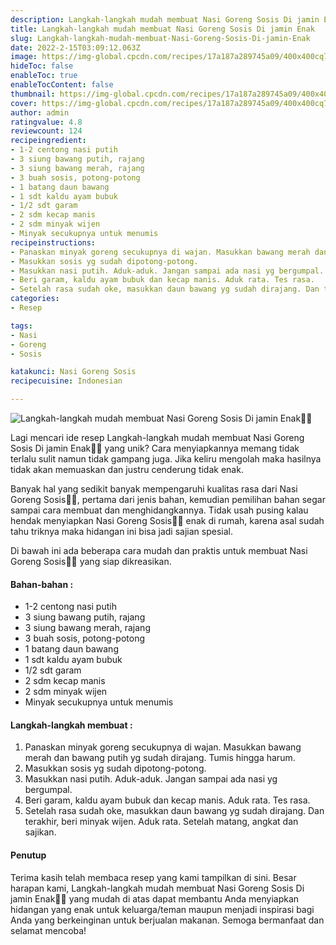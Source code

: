 ```yaml
---
description: Langkah-langkah mudah membuat Nasi Goreng Sosis Di jamin Enak"
title: Langkah-langkah mudah membuat Nasi Goreng Sosis Di jamin Enak
slug: Langkah-langkah-mudah-membuat-Nasi-Goreng-Sosis-Di-jamin-Enak
date: 2022-2-15T03:09:12.063Z
image: https://img-global.cpcdn.com/recipes/17a187a289745a09/400x400cq70/photo.jpg
hideToc: false
enableToc: true
enableTocContent: false
thumbnail: https://img-global.cpcdn.com/recipes/17a187a289745a09/400x400cq70/photo.jpg
cover: https://img-global.cpcdn.com/recipes/17a187a289745a09/400x400cq70/photo.jpg
author: admin
ratingvalue: 4.8
reviewcount: 124
recipeingredient:
- 1-2 centong nasi putih
- 3 siung bawang putih, rajang
- 3 siung bawang merah, rajang
- 3 buah sosis, potong-potong
- 1 batang daun bawang
- 1 sdt kaldu ayam bubuk
- 1/2 sdt garam
- 2 sdm kecap manis
- 2 sdm minyak wijen
- Minyak secukupnya untuk menumis
recipeinstructions:
- Panaskan minyak goreng secukupnya di wajan. Masukkan bawang merah dan bawang putih yg sudah dirajang. Tumis hingga harum.
- Masukkan sosis yg sudah dipotong-potong.
- Masukkan nasi putih. Aduk-aduk. Jangan sampai ada nasi yg bergumpal.
- Beri garam, kaldu ayam bubuk dan kecap manis. Aduk rata. Tes rasa.
- Setelah rasa sudah oke, masukkan daun bawang yg sudah dirajang. Dan terakhir, beri minyak wijen. Aduk rata. Setelah matang, angkat dan sajikan.
categories:
- Resep

tags:
- Nasi
- Goreng
- Sosis

katakunci: Nasi Goreng Sosis
recipecuisine: Indonesian

---
```


![Langkah-langkah mudah membuat Nasi Goreng Sosis Di jamin Enak👩‍🍳](https://img-global.cpcdn.com/recipes/17a187a289745a09/400x400cq70/photo.jpg)

Lagi mencari ide resep Langkah-langkah mudah membuat Nasi Goreng Sosis Di jamin Enak👩‍🍳 yang unik? Cara menyiapkannya memang tidak terlalu sulit namun tidak gampang juga. Jika keliru mengolah maka hasilnya tidak akan memuaskan dan justru cenderung tidak enak.

Banyak hal yang sedikit banyak mempengaruhi kualitas rasa dari Nasi Goreng Sosis👩‍🍳, pertama dari jenis bahan, kemudian pemilihan bahan segar sampai cara membuat dan menghidangkannya. Tidak usah pusing kalau hendak menyiapkan Nasi Goreng Sosis👩‍🍳 enak di rumah, karena asal sudah tahu triknya maka hidangan ini bisa jadi sajian spesial.

Di bawah ini ada beberapa cara mudah dan praktis untuk membuat Nasi Goreng Sosis👩‍🍳 yang siap dikreasikan.

<!--inarticleads1-->

#### Bahan-bahan :

- 1-2 centong nasi putih
- 3 siung bawang putih, rajang
- 3 siung bawang merah, rajang
- 3 buah sosis, potong-potong
- 1 batang daun bawang
- 1 sdt kaldu ayam bubuk
- 1/2 sdt garam
- 2 sdm kecap manis
- 2 sdm minyak wijen
- Minyak secukupnya untuk menumis

<!--inarticleads2-->

#### Langkah-langkah membuat :

1. Panaskan minyak goreng secukupnya di wajan. Masukkan bawang merah dan bawang putih yg sudah dirajang. Tumis hingga harum.
1. Masukkan sosis yg sudah dipotong-potong.
1. Masukkan nasi putih. Aduk-aduk. Jangan sampai ada nasi yg bergumpal.
1. Beri garam, kaldu ayam bubuk dan kecap manis. Aduk rata. Tes rasa.
1. Setelah rasa sudah oke, masukkan daun bawang yg sudah dirajang. Dan terakhir, beri minyak wijen. Aduk rata. Setelah matang, angkat dan sajikan.

#### Penutup

Terima kasih telah membaca resep yang kami tampilkan di sini. Besar harapan kami, Langkah-langkah mudah membuat Nasi Goreng Sosis Di jamin Enak👩‍🍳 yang mudah di atas dapat membantu Anda menyiapkan hidangan yang enak untuk keluarga/teman maupun menjadi inspirasi bagi Anda yang berkeinginan untuk berjualan makanan. Semoga bermanfaat dan selamat mencoba!